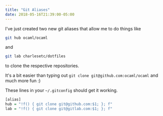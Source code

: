 ```yaml
---
title: "Git Aliases"
date: 2018-05-16T21:39:00-05:00
---
```


I've just created two new git aliases that
allow me to do things like

```bash
git hub ocaml/ocaml
```

and

```bash
git lab charlesetc/dotfiles
```

to clone the respective repositories.

It's a bit easier than typing out `git clone git@github.com:ocaml/ocaml` and much more fun :)

These lines in your `~/.gitconfig` should get it working.

```haskell
[alias]
hub = "!f() { git clone git@github.com:$1; }; f"
lab = "!f() { git clone git@gitlab.com:$1; }; f"
```


